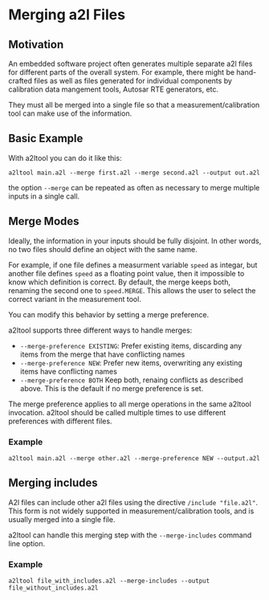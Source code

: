 # Merging a2l Files

## Motivation

An embedded software project often generates multiple separate a2l files for different parts of the overall system.
For example, there might be hand-crafted files as well as files generated for individual components by calibration data mangement tools, Autosar RTE generators, etc.

They must all be merged into a single file so that a measurement/calibration tool can make use of the information.

## Basic Example

With a2ltool you can do it like this:

    a2ltool main.a2l --merge first.a2l --merge second.a2l --output out.a2l

the option `--merge` can be repeated as often as necessary to merge multiple inputs in a single call.

## Merge Modes

Ideally, the information in your inputs should be fully disjoint. In other words, no two files should define an object with the same name.

For example, if one file defines a measurment variable `speed` as integar, but another file defines `speed` as a floating point value, then it impossible to know which definition is correct.
By default, the merge keeps both, renaming the second one to `speed.MERGE`. This allows the user to select the correct variant in the measurement tool.

You can modify this behavior by setting a merge preference.

a2ltool supports three different ways to handle merges:

- `--merge-preference EXISTING`: Prefer existing items, discarding any items from the merge that have conflicting names
- `--merge-preference NEW`: Prefer new items, overwriting any existing items have conflicting names
- `--merge-preference BOTH` Keep both, renaing conflicts as described above. This is the default if no merge preference is set.

The merge preference applies to all merge operations in the same a2ltool invocation.
a2ltool should be called multiple times to use different preferences with different files.

### Example

    a2ltool main.a2l --merge other.a2l --merge-preference NEW --output.a2l

## Merging includes

A2l files can include other a2l files using the directive `/include "file.a2l"`.
This form is not widely supported in measurement/calibration tools, and is usually merged into a single file.

a2ltool can handle this merging step with the `--merge-includes` command line option.

### Example

    a2ltool file_with_includes.a2l --merge-includes --output file_without_includes.a2l
